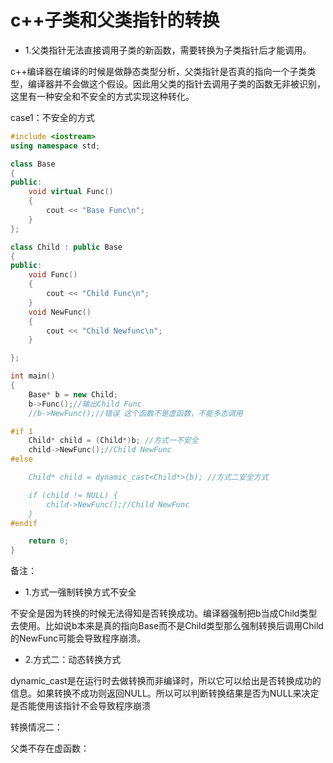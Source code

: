 # c++子类和父类指针的转换


- 1.父类指针无法直接调用子类的新函数，需要转换为子类指针后才能调用。

c++编译器在编译的时候是做静态类型分析，父类指针是否真的指向一个子类类型，编译器并不会做这个假设。因此用父类的指针去调用子类的函数无非被识别，这里有一种安全和不安全的方式实现这种转化。

case1：不安全的方式

```cpp
#include <iostream>
using namespace std;

class Base
{
public:
    void virtual Func()
    {
        cout << "Base Func\n";
    }
};

class Child : public Base
{
public:
    void Func()
    {
        cout << "Child Func\n";
    }
    void NewFunc()
    {
        cout << "Child Newfunc\n";
    }

};

int main()
{
    Base* b = new Child;
    b->Func();//输出Child Func
    //b->NewFunc();//错误 这个函数不是虚函数，不能多态调用

#if 1
    Child* child = (Child*)b; //方式一不安全
    child->NewFunc();//Child NewFunc
#else

    Child* child = dynamic_cast<Child*>(b); //方式二安全方式

    if (child != NULL) {
        child->NewFunc();//Child NewFunc
    }
#endif

    return 0;
}
```

备注：

- 1.方式一强制转换方式不安全 

不安全是因为转换的时候无法得知是否转换成功。编译器强制把b当成Child类型去使用。比如说b本来是真的指向Base而不是Child类型那么强制转换后调用Child的NewFunc可能会导致程序崩溃。

- 2.方式二：动态转换方式

dynamic_cast是在运行时去做转换而非编译时，所以它可以给出是否转换成功的信息。如果转换不成功则返回NULL。所以可以判断转换结果是否为NULL来决定是否能使用该指针不会导致程序崩溃

转换情况二：

父类不存在虚函数：
